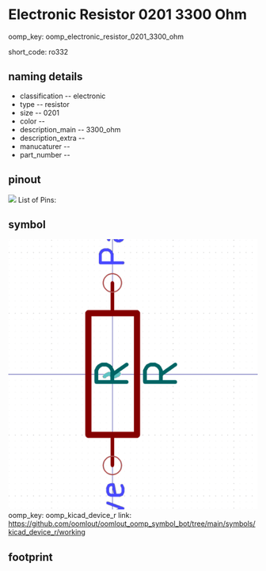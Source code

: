 # Electronic Resistor 0201 3300 Ohm
oomp_key: oomp_electronic_resistor_0201_3300_ohm  

short_code: ro332
## naming details
* classification -- electronic
* type -- resistor
* size -- 0201
* color -- 
* description_main -- 3300_ohm
* description_extra -- 
* manucaturer -- 
* part_number -- 
## pinout
![](working_pinout_600.png)
List of Pins:

## symbol

![](symbol/0/working/working_600.png)  
oomp_key: oomp_kicad_device_r
link: https://github.com/oomlout/oomlout_oomp_symbol_bot/tree/main/symbols/kicad_device_r/working


## footprint
